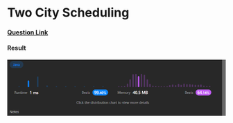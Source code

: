 # Two City Scheduling

#### [Question Link](https://leetcode.com/problems/two-city-scheduling/)

#### Result
![result](Result.png)